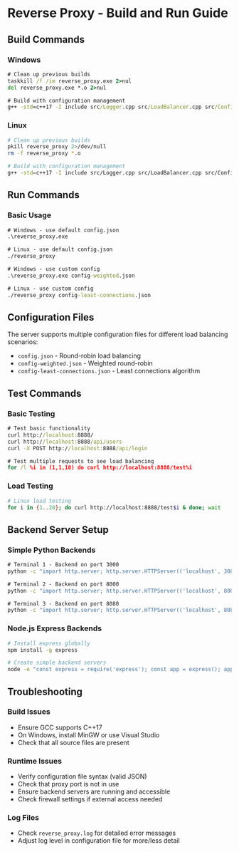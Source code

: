 # Reverse Proxy - Build and Run Guide

## Build Commands

### Windows
```cmd
# Clean up previous builds
taskkill /f /im reverse_proxy.exe 2>nul
del reverse_proxy.exe *.o 2>nul

# Build with configuration management
g++ -std=c++17 -I include src/Logger.cpp src/LoadBalancer.cpp src/Config.cpp src/Server.cpp src/main.cpp -lws2_32 -o reverse_proxy.exe
```

### Linux
```bash
# Clean up previous builds
pkill reverse_proxy 2>/dev/null
rm -f reverse_proxy *.o

# Build with configuration management
g++ -std=c++17 -I include src/Logger.cpp src/LoadBalancer.cpp src/Config.cpp src/Server.cpp src/main.cpp -o reverse_proxy
```

## Run Commands

### Basic Usage
```cmd
# Windows - use default config.json
.\reverse_proxy.exe

# Linux - use default config.json
./reverse_proxy

# Windows - use custom config
.\reverse_proxy.exe config-weighted.json

# Linux - use custom config
./reverse_proxy config-least-connections.json
```

## Configuration Files

The server supports multiple configuration files for different load balancing scenarios:

- `config.json` - Round-robin load balancing
- `config-weighted.json` - Weighted round-robin
- `config-least-connections.json` - Least connections algorithm

## Test Commands

### Basic Testing
```cmd
# Test basic functionality
curl http://localhost:8888/
curl http://localhost:8888/api/users
curl -X POST http://localhost:8888/api/login

# Test multiple requests to see load balancing
for /l %i in (1,1,10) do curl http://localhost:8888/test%i
```

### Load Testing
```bash
# Linux load testing
for i in {1..20}; do curl http://localhost:8888/test$i & done; wait
```

## Backend Server Setup

### Simple Python Backends
```cmd
# Terminal 1 - Backend on port 3000
python -c "import http.server; http.server.HTTPServer(('localhost', 3000), http.server.SimpleHTTPRequestHandler).serve_forever()"

# Terminal 2 - Backend on port 8000
python -c "import http.server; http.server.HTTPServer(('localhost', 8000), http.server.SimpleHTTPRequestHandler).serve_forever()"

# Terminal 3 - Backend on port 8080
python -c "import http.server; http.server.HTTPServer(('localhost', 8080), http.server.SimpleHTTPRequestHandler).serve_forever()"
```

### Node.js Express Backends
```bash
# Install express globally
npm install -g express

# Create simple backend servers
node -e "const express = require('express'); const app = express(); app.get('*', (req, res) => res.json({server: 'backend-3000', path: req.path})); app.listen(3000, () => console.log('Backend running on port 3000'));"
```

## Troubleshooting

### Build Issues
- Ensure GCC supports C++17
- On Windows, install MinGW or use Visual Studio
- Check that all source files are present

### Runtime Issues
- Verify configuration file syntax (valid JSON)
- Check that proxy port is not in use
- Ensure backend servers are running and accessible
- Check firewall settings if external access needed

### Log Files
- Check `reverse_proxy.log` for detailed error messages
- Adjust log level in configuration file for more/less detail
